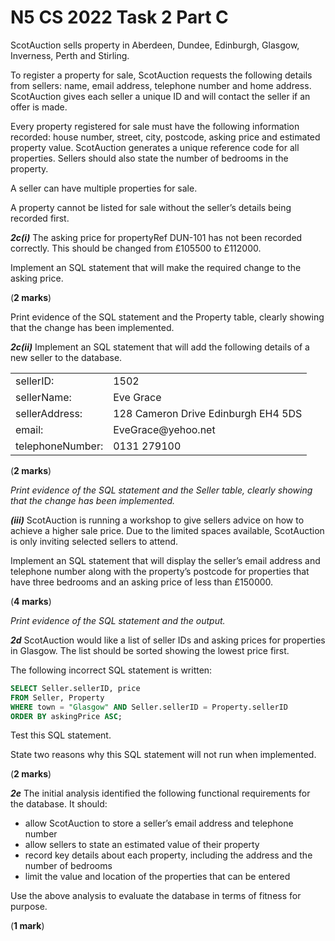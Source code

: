 # N5 CS 2022 Task 2 Part C

ScotAuction sells property in Aberdeen, Dundee, Edinburgh, Glasgow, Inverness, Perth and Stirling.

To register a property for sale, ScotAuction requests the following details from sellers: name, email address, telephone number and home address. ScotAuction gives each seller a unique ID and will contact the seller if an offer is made.

Every property registered for sale must have the following information recorded: house number, street, city, postcode, asking price and estimated property value. ScotAuction generates a unique reference code for all properties. Sellers should also state the number of bedrooms in the property.

A seller can have multiple properties for sale.

A property cannot be listed for sale without the seller’s details being recorded first.

___2c(i)___ The asking price for propertyRef DUN-101 has not been recorded correctly. This should be changed from £105500 to £112000.

Implement an SQL statement that will make the required change to the asking price.

(__2 marks__)

Print evidence of the SQL statement and the Property table, clearly showing that the change has been implemented.


___2c(ii)___ Implement an SQL statement that will add the following details of a new seller to the database. 

<table>
    <tr>
        <td>sellerID:</td>
        <td>1502</td>
    </tr>
    <tr>
        <td>sellerName:</td>
        <td>Eve Grace</td>
    </tr>
    <tr>
        <td>sellerAddress:</td>
        <td>128 Cameron Drive Edinburgh EH4 5DS</td>
    </tr>
    <tr>
        <td>email:</td>
        <td>EveGrace@yehoo.net</td>
    </tr>
    <tr>
        <td>telephoneNumber:</td>
        <td>0131 279100</td>
    </tr>
</table>

(__2 marks__)

_Print evidence of the SQL statement and the Seller table, clearly showing that the change has been implemented._

___(iii)___ ScotAuction is running a workshop to give sellers advice on how to achieve a higher sale price. Due to the limited spaces available, ScotAuction is only inviting selected sellers to attend. 

Implement an SQL statement that will display the seller’s email address and telephone number along with the property’s postcode for properties that have three bedrooms and an asking price of less than £150000.

(__4 marks__)

_Print evidence of the SQL statement and the output._

___2d___ ScotAuction would like a list of seller IDs and asking prices for properties in Glasgow. The list should be sorted showing the lowest price first.

The following incorrect SQL statement is written:

``` sql
SELECT Seller.sellerID, price
FROM Seller, Property
WHERE town = "Glasgow" AND Seller.sellerID = Property.sellerID
ORDER BY askingPrice ASC;
```

Test this SQL statement. 

State two reasons why this SQL statement will not run when implemented.

(__2 marks__)

___2e___ The initial analysis identified the following functional requirements for the database. It should:

* allow ScotAuction to store a seller’s email address and telephone number
* allow sellers to state an estimated value of their property
* record key details about each property, including the address and the number of bedrooms
* limit the value and location of the properties that can be entered

Use the above analysis to evaluate the database in terms of fitness for purpose.

(__1 mark__)
